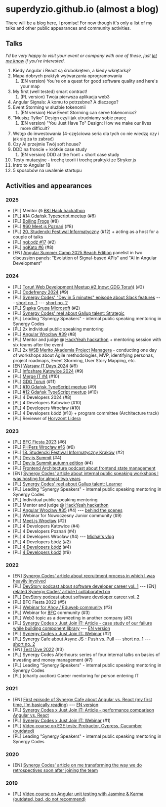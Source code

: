 # superdyzio.github.io (almost a blog)

There will be a blog here, I promise! For now though it's only a list of my talks and other public appearances and community activities.

## Talks
_I'd be very happy to visit your event or company with one of these, just [let me know](https://www.linkedin.com/in/perdekdawid) if you're interested._

1. Kiedy Angular i React są śrubokrętem, a kiedy wkrętarką? 
2. Mapa dobrych praktyk wytwarzania oprogramowania
   1. (EN version) You're on a quest for good software quality and here's your map
3. My first (well tested) smart contract!
   1. (PL version) Twoja pierwsza aplikacja web3
4. Angular Signals: A komu to potrzebne? A dlaczego?
5. Event Storming w służbie tokenomii
   1. (EN version) How Event Storming can serve tokenomics?
6. "Musisz Tylko" Design czyli jak utrudniamy sobie pracę
   1. (EN version) "You Just Have To" Design: How we make our lives more difficult?
7. Wstęp do inwestowania (4-częściowa seria dla tych co nie wiedzą czy i jak się za to zabrać)
8. Czy AI przejmie Twój soft house?
9. DDD na froncie + krótkie case study
   1. (EN version) DDD at the front + short case study
10. Testy mutacyjne - trochę teorii i trochę praktyki ze Stryker.js
11. Intro to Angular 18
12. 5 sposobów na uwalenie startupu

## Activities and appearances

### 2025
- [PL] Mentor @ [BKI Hack hackathon](https://bkihack.pl/)
- [PL] [#14 Gdańsk Typescript meetup](https://www.meetup.com/gdansk-typescript/events/306376219/) (#8)
- [PL] [Boiling Frogs](https://2025.boilingfrogs.pl/) (#8)
- [PL] [#60 Meet.js Poznań](https://crossweb.pl/en/events/meet-js-poznan-03-2025-60/) (#8)
- [PL] [20. Studencki Festiwal Informatyczny](https://sfi.pl/pl) (#12) + acting as a host for a couple of talks
- [PL] [ngŁodź #17](https://www.meetup.com/ng-lodz/events/307300288/) (#2)
- [PL] [ngKato #6](https://www.meetup.com/ngkato/events/307420140/) (#8)
- [EN] [Angular Summer Camp 2025 Beach Edition](https://www.meetup.com/angular-warsaw/events/310498423/) panelist in two discussion panels: "Evolution of Signal-based APIs" and "AI in Angular Development"

### 2024
- [PL] [Toruń Web Development Meetup #2 (now: GDG Toruń)](https://crossweb.pl/wydarzenia/torun-web-development-meetup-2/) (#2)
- [PL] [Codefrenzy 2024](https://crossweb.pl/wydarzenia/codefrenzy-2024/) (#9)
- [PL] [Synergy Codes' "Dev in 5 minutes" episode about Slack features](https://www.youtube.com/watch?v=-XywVCYFM0o&list=PLJB1QdtU1vs-CzGyra6xchMek5MglGx5t&index=3&ab_channel=SynergyCodes)
--- [short no. 1](https://www.youtube.com/shorts/MqAF0TteTgk)
--- [short no. 2](https://www.instagram.com/reel/C4iKJ_dsy_3/?hl=pl)
- [PL] [Śląska Grupa Microsoft](https://www.youtube.com/watch?v=-PGcGUfjJRE&t=2s&ab_channel=SlaskaGrupaMicrosoft) (#2)
- [PL] [Synergy Codes' reel about Gallup talent: Strategic](https://www.instagram.com/reel/C4u6UolMoAb/?hl=pl)
- [PL] Leading "Synergy Speakers" - internal public speaking mentoring in Synergy Codes
- [PL] 2x individual public speaking mentoring
- [PL] [Angular Wrocław #39](https://www.meetup.com/angularwroclaw/events/301151447/?eventOrigin=group_events_list) (#8)
- [PL] Mentor and judge @ [HackYeah hackathon](https://hackyeah.pl/pl/) + mentoring session with six teams after the event
- [PL] 2x [WSB Merito Akademia Project Managera](https://www.merito.pl/poznan/studia-i-szkolenia/studia-podyplomowe/kierunki/zarzadzanie-projektem-akademia-project-managera-0) - conducting one day of workshops about Agile methodologies, MVP, identifying personas, project roadmaps, Event Storming, User Story Mapping, etc.
- [EN] [Warsaw IT Days 2024](https://warszawskiedniinformatyki.pl/en/) (#9)
- [PL] [Infoshare Katowice 2024](https://katowice.infoshare.pl/) (#9)
- [PL] [Merge IT #4](https://www.youtube.com/watch?v=DxT3jKdO2Ng&ab_channel=mergeIT) (#10)
- [PL] [GDG Toruń](https://crossweb.pl/wydarzenia/at-an-angle-into-angular-18/) (#11)
- [PL] [#10 Gdańsk TypeScript meetup](https://www.youtube.com/watch?v=X4iQxlq0irY&ab_channel=EscolaAI) (#9)
- [PL] [#12 Gdańsk TypeScript meetup](https://www.youtube.com/live/xrCgvfS5xLU?si=u3CgkZCvVd4sT_Nh&t=7810) (#10)
- [PL] 4 Developers 2024 (#8)
- [PL] 4 Developers Katowice (#10)
- [PL] 4 Developers Wrocław (#10)
- [PL] 4 Developers Łódź (#10) + program committee (Architecture track)
- [PL] Reviewer of [Horyzont Lidera](https://horyzontlidera.pl/)

### 2023
- [PL] [BFC Fiesta 2023](https://www.youtube.com/watch?v=IC0CZfiEZCk&ab_channel=BoredFoundersClub) (#6)
- [PL] [PHPers Wrocław #16](https://crossweb.pl/wydarzenia/phpers-wroclaw-16/) (#6)
- [PL] [18. Studencki Festiwal Informatyczny Kraków](https://www.youtube.com/watch?v=9G2tiEu-1DQ) (#2)
- [PL] [Dev.js Summit](https://www.youtube.com/watch?v=ug0Fre9TbCM&list=PLJB1QdtU1vs-x2I9pbC3anN3_rufFxyKO) (#4)
- [PL] [Dev.js Summit autumn edition](https://www.youtube.com/watch?v=hrmHQ6qLDHg&list=PLJB1QdtU1vs-x2I9pbC3anN3_rufFxyKO) (#4)
- [PL] [Frontend Architecture podcast about frontend state management](https://www.youtube.com/watch?v=lA8UHKyWjVE&list=PLJB1QdtU1vs-x2I9pbC3anN3_rufFxyKO)
- [EN] [Synergy Codes' article about internal public speaking workshops I was hosting for almost two years](https://www.synergycodes.com/blog/how-to-boost-public-speaking-skills)
- [PL] [Synergy Codes' reel about Gallup talent: Learner](https://www.instagram.com/reel/CrdBBcAAja7/?hl=pl)
- [PL] Leading "Synergy Speakers" - internal public speaking mentoring in Synergy Codes
- [PL] Individual public speaking mentoring
- [PL] Mentor and judge @ [HackYeah hackathon](https://hackyeah.pl/pl/)
- [PL] [Angular Wrocław #35](https://www.meetup.com/angularwroclaw/events/295774941/?eventOrigin=group_events_list) (#4)
--- [behind the scenes](https://www.youtube.com/watch?v=DkaTYhU3p4M&ab_channel=SynergyCodes)
- [PL] Webinar for Nowoczesny Junior community (#9)
- [PL] [Meet.js Wrocław](https://crossweb.pl/wydarzenia/meet-js-wroclaw-26-10/) (#2)
- [PL] 4 Developers Katowice (#4)
- [PL] 4 Developers Poznań (#4)
- [PL] 4 Developers Wrocław (#4) --- [Michał's vlog](https://www.youtube.com/watch?v=QPi0C9xW9AM&ab_channel=Micha%C5%82Bia%C5%82ecki)
- [PL] 4 Developers Łódź (#2)
- [PL] [4 Developers Łódź](https://www.youtube.com/watch?v=zWWUdhTewCE&list=PLnKL6-WWWE_WGVQynCR2WrC2P0_OsGq_r&index=13&ab_channel=PROIDEAEvents) (#4)
- [PL] [4 Developers Łódź](https://www.youtube.com/watch?v=vn-_GzQlduY&list=PLnKL6-WWWE_WGVQynCR2WrC2P0_OsGq_r&index=17&ab_channel=PROIDEAEvents) (#9)

### 2022
- [EN] [Synergy Codes' article about recruitment process in which I was heavily involved](https://www.synergycodes.com/blog/effective-recruitment-process-through-the-eyes-of-synergy-codes)
- [PL] [DevStory podcast about software developer career vol. 1](https://open.spotify.com/episode/1lKfg4AOG3kjeIVZlKexu3?si=OgGq-NRjT7yra8yAgv_MPA)
--- [EN] [related Synergy Codes' article I collaborated on](https://www.synergycodes.com/blog/how-to-become-a-software-developer-tips-from-synergy-codes-pros)
- [PL] [DevStory podcast about software developer career vol. 2](https://open.spotify.com/episode/5dxj5l6vHtig837ziaAE3s?si=ba8a25a850d44a8e)
- [PL] BFC Fiesta 2022 (#5)
- [PL] [Webinar for Ahoy / Eduweb community](https://spolecznosc.eduweb.pl/c/ogloszenia/live-dzis-o-19-00-twoja-pierwsza-aplikacja-web3) (#3)
- [PL] Webinar for [BFC](https://boredfoundersclub.pl/) community (#3)
- [PL] Web3 topic as a devmeeting in another company (#3)
- [PL] [Synergy Codes x Just Join IT: Article - case study of our failure while building component library](https://justjoin.it/blog/nie-wymyslaj-sobie-wymagan-krotka-historia-naszego-babola)
--- [EN version](https://www.synergycodes.com/blog/do-not-make-up-your-own-requirements-a-short-story-of-our-howler)
- [PL] [Synergy Codes x Just Join IT: Webinar](https://www.youtube.com/watch?v=lBgcqzjTBfg&ab_channel=JustJoinIT) (#2)
- [PL] [Synergy Cafe about Async JS - Push vs. Pull](https://www.youtube.com/watch?v=mYWXk05zkWo&list=PLJB1QdtU1vs-UovIT7kQi6YAuHPa99Lte&index=3&ab_channel=SynergyCodes)
--- [short no. 1](https://www.youtube.com/shorts/eWL0QHTPJpo)
--- [short no. 2](https://www.youtube.com/shorts/V0qvN-NUPhQ)
- [EN] [Test Dive 2022](https://www.youtube.com/watch?v=CX7y2SqZif4&ab_channel=TestDiveConference) (#3)
- [PL] Synergy Codes Afterhours: series of four internal talks on basics of investing and money management (#7)
- [PL] Leading "Synergy Speakers" - internal public speaking mentoring in Synergy Codes
- [PL] (charity auction) Career mentoring for person entering IT

### 2021
- [EN] [First episode of Synergy Cafe about Angular vs. React (my first time, I'm basically reading)](https://www.youtube.com/watch?v=ahLaM8By0lI&list=PLJB1QdtU1vs-UovIT7kQi6YAuHPa99Lte&ab_channel=SynergyCodes)
--- [EN version](https://www.synergycodes.com/blog/angular-vs-react-which-technology-is-more-efficient)
- [PL] [Synergy Codes x Just Join IT: Article - performance comparison Angular vs. React](https://justjoin.it/blog/angular-vs-react-ktora-z-technologii-jest-wydajniejsza)
- [PL] [Synergy Codes x Just Join IT: Webinar](https://www.youtube.com/watch?v=YPrFyhiGLcs&list=PLJB1QdtU1vs-x2I9pbC3anN3_rufFxyKO&index=10&ab_channel=JustJoinIT) (#1)
- [PL] [Video course on E2E tests: Protractor, Cypress, Cucumber (outdated)](https://videopoint.pl/kurs/testy-e2e-kurs-video-protractor-cypress-cucumber-dawid-perdek,vrodop.htm)
- [PL] Leading "Synergy Speakers" - internal public speaking mentoring in Synergy Codes

### 2020
- [EN] [Synergy Codes' article on me transforming the way we do retrospectives soon after joining the team](https://www.synergycodes.com/blog/a-newcomer-on-board-concerns-or-wind-in-the-sails)

### 2019
- [PL] [Video course on Angular unit testing with Jasmine & Karma (outdated, bad, do not recommend)](https://videopoint.pl/kurs/testowanie-w-angularze-kurs-video-karma-i-jasmine-dawid-perdek,vtesan.htm)
